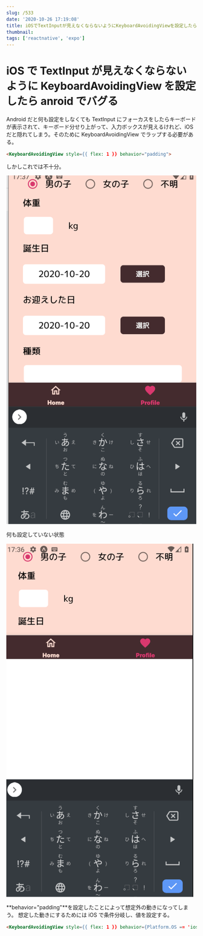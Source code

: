 ```yaml
---
slug: /533
date: '2020-10-26 17:19:08'
title: iOSでTextInputが見えなくならないようにKeyboardAvoidingViewを設定したらanroidでバグる
thumbnail:
tags: ['reactnative', 'expo']
---
```


# iOS で TextInput が見えなくならないように KeyboardAvoidingView を設定したら anroid でバグる

Android だと何も設定をしなくても TextInput にフォーカスをしたらキーボードが表示されて、キーボード分せり上がって、入力ボックスが見えるけれど、iOS だと隠れてしまう。そのために KeyboardAvoidingView でラップする必要がある。

```html
<KeyboardAvoidingView style={{ flex: 1 }} behavior="padding">
```
しかしこれでは不十分。

![image](../../../../images/2020/10/image-10.png)

何も設定していない状態

![image](../../../../images/2020/10/image-9.png)

**behavior="padding"**を設定したことによって想定外の動きになってしまう。
想定した動きにするためには iOS で条件分岐し、値を設定する。

```html
<KeyboardAvoidingView style={{ flex: 1 }} behavior={Platform.OS == 'ios' ? 'padding' : 'height'}>
```

